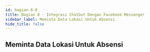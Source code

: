 ```yaml
---
id: bagian-8-8
title: Bagian 8 - Integrasi Chatbot Dengan Facebook Messenger
sidebar_label: Meminta Data Lokasi Untuk Absensi
hide_title: false
---
```

## Meminta Data Lokasi Untuk Absensi
